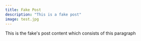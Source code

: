 ```yaml
---
title: Fake Post
description: "This is a fake post"
image: test.jpg
---
```


This is the fake's post content which consists of this paragraph
